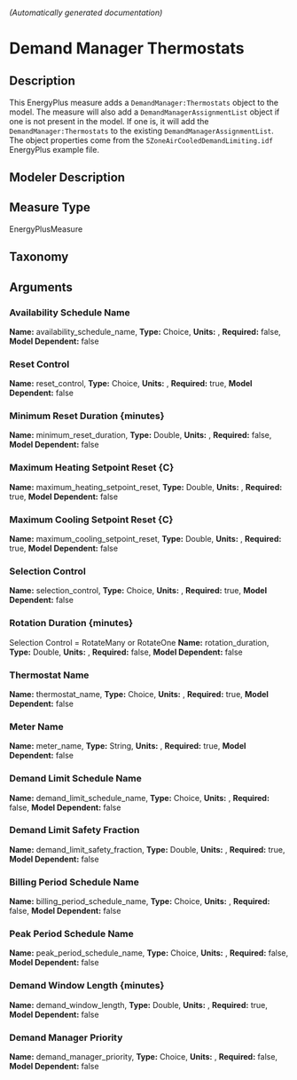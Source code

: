 

###### (Automatically generated documentation)

# Demand Manager Thermostats

## Description
This EnergyPlus measure adds a `DemandManager:Thermostats` object to the model. The measure will also add a `DemandManagerAssignmentList` object if one is not present in the model. If one is, it will add the `DemandManager:Thermostats` to the existing `DemandManagerAssignmentList`. The object properties come from the `5ZoneAirCooledDemandLimiting.idf` EnergyPlus example file.

## Modeler Description


## Measure Type
EnergyPlusMeasure

## Taxonomy


## Arguments


### Availability Schedule Name

**Name:** availability_schedule_name,
**Type:** Choice,
**Units:** ,
**Required:** false,
**Model Dependent:** false

### Reset Control

**Name:** reset_control,
**Type:** Choice,
**Units:** ,
**Required:** true,
**Model Dependent:** false

### Minimum Reset Duration {minutes}

**Name:** minimum_reset_duration,
**Type:** Double,
**Units:** ,
**Required:** false,
**Model Dependent:** false

### Maximum Heating Setpoint Reset {C}

**Name:** maximum_heating_setpoint_reset,
**Type:** Double,
**Units:** ,
**Required:** true,
**Model Dependent:** false

### Maximum Cooling Setpoint Reset {C}

**Name:** maximum_cooling_setpoint_reset,
**Type:** Double,
**Units:** ,
**Required:** true,
**Model Dependent:** false

### Selection Control

**Name:** selection_control,
**Type:** Choice,
**Units:** ,
**Required:** true,
**Model Dependent:** false

### Rotation Duration {minutes}
Selection Control = RotateMany or RotateOne
**Name:** rotation_duration,
**Type:** Double,
**Units:** ,
**Required:** false,
**Model Dependent:** false

### Thermostat Name

**Name:** thermostat_name,
**Type:** Choice,
**Units:** ,
**Required:** true,
**Model Dependent:** false

### Meter Name

**Name:** meter_name,
**Type:** String,
**Units:** ,
**Required:** true,
**Model Dependent:** false

### Demand Limit Schedule Name

**Name:** demand_limit_schedule_name,
**Type:** Choice,
**Units:** ,
**Required:** false,
**Model Dependent:** false

### Demand Limit Safety Fraction

**Name:** demand_limit_safety_fraction,
**Type:** Double,
**Units:** ,
**Required:** true,
**Model Dependent:** false

### Billing Period Schedule Name

**Name:** billing_period_schedule_name,
**Type:** Choice,
**Units:** ,
**Required:** false,
**Model Dependent:** false

### Peak Period Schedule Name

**Name:** peak_period_schedule_name,
**Type:** Choice,
**Units:** ,
**Required:** false,
**Model Dependent:** false

### Demand Window Length {minutes}

**Name:** demand_window_length,
**Type:** Double,
**Units:** ,
**Required:** true,
**Model Dependent:** false

### Demand Manager Priority

**Name:** demand_manager_priority,
**Type:** Choice,
**Units:** ,
**Required:** false,
**Model Dependent:** false




